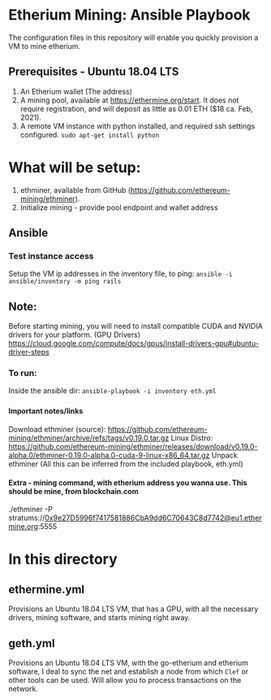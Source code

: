 # Etherium Mining: Ansible Playbook

The configuration files in this repository will enable you quickly provision a VM to mine etherium.

## Prerequisites - Ubuntu 18.04 LTS
1. An Etherium wallet (The address)
2. A mining pool, available at https://ethermine.org/start. It does not require registration, and will deposit as little as 0.01 ETH ($18 ca. Feb, 2021).
3. A remote VM instance with python installed, and required ssh settings configured. `sudo apt-get install python`

# What will be setup: 

1. ethminer, available from GitHub (https://github.com/ethereum-mining/ethminer). 
2. Initialize mining - provide pool endpoint and wallet address

##  Ansible

### Test instance access
Setup the VM ip addresses in the inventory file, to ping:
`ansible -i ansible/inventory -m ping rails`

##  Note:

Before starting mining, you will need to install compatible CUDA and NVIDIA drivers for your platform. (GPU Drivers)
https://cloud.google.com/compute/docs/gpus/install-drivers-gpu#ubuntu-driver-steps

### To run:
Inside the ansible dir:
`ansible-playbook -i inventory eth.yml`

###

#### Important notes/links

Download ethminer (source): https://github.com/ethereum-mining/ethminer/archive/refs/tags/v0.19.0.tar.gz
Linux Distro: https://github.com/ethereum-mining/ethminer/releases/download/v0.19.0-alpha.0/ethminer-0.19.0-alpha.0-cuda-9-linux-x86_64.tar.gz
Unpack ethminer (All this can be inferred from the included playbook, eth.yml)

#### Extra - mining command, with etherium address you wanna use. This should be mine, from blockchain.com
./ethminer -P stratums://0x9e27D5996f7417581886CbA9dd6C70643C8d7742@eu1.ethermine.org:5555

# In this directory

## ethermine.yml

Provisions an Ubuntu 18.04 LTS VM, that has a GPU, with all the necessary drivers, mining software, and starts mining right away.

## geth.yml

Provisions an Ubuntu 18.04 LTS VM, with the go-etherium and etherium software, I deal to sync the net and establish a node from which `Clef` or other tools can be used. Will allow you to process transactions on the network.








